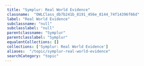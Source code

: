 ```yaml
--- 
 title: "Symplur: Real World Evidence" 
 classname:  "OWLClass_db7b241b_8191_456e_8144_74f14396f66d" 
 label: "Real World Evidence" 
 subclassname: "null" 
 subclasslabel: "null" 
 parentclassname: "Symplur" 
 parentclasslabel: "Symplur" 
 equalentCollections: [] 
 collections: ['Symplur: Real World Evidence']
 aliases:  "/topic/symplur-real-world-evidence"  
 searchCategory: "topic" 
---
```

